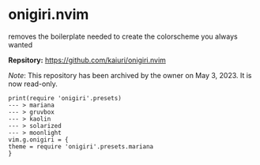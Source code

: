 # onigiri.nvim

removes the boilerplate needed to create the colorscheme you always wanted

**Repsitory:** <https://github.com/kaiuri/onigiri.nvim>

_Note_: This repository has been archived by the owner on May 3, 2023. It is now read-only.

```
print(require 'onigiri'.presets)
--- > mariana
--- > gruvbox
--- > kaolin
--- > solarized
--- > moonlight
vim.g.onigiri = {
theme = require 'onigiri'.presets.mariana
}
```
